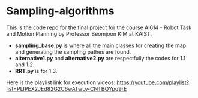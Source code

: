 # Sampling-algorithms

This is the code repo for the final project for the course AI614 - Robot Task and Motion Planning by Professor Beomjoon KIM at KAIST.

- **sampling_base.py** is where all the main classes for creating the map and generating the sampling pathes are found. 
- **alternative1.py** and **alternative2.py** are respectfully the codes for 1.1 and 1.2.
- **RRT.py** is for 1.3.

Here is the playlist link for execution videos:
https://youtube.com/playlist?list=PLIPEX2JEd82G2C6wATwLy-CNTBQYpq9rE
